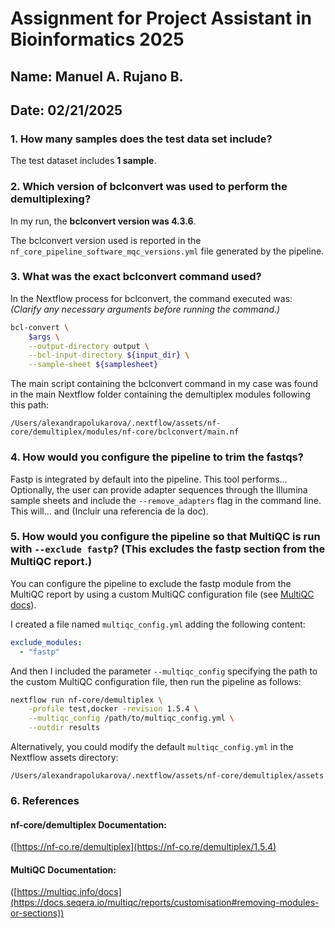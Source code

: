 # **Assignment for Project Assistant in Bioinformatics 2025**
## Name: Manuel A. Rujano B.
## Date: 02/21/2025

### 1. How many samples does the test data set include?
The test dataset includes **1 sample**.

### 2. Which version of bclconvert was used to perform the demultiplexing?
 
In my run, the **bclconvert version was 4.3.6**.

The bclconvert version used is reported in the `nf_core_pipeline_software_mqc_versions.yml` file generated by the pipeline. 

### 3. What was the exact bclconvert command used?

In the Nextflow process for bclconvert, the command executed was:  
*(Clarify any necessary arguments before running the command.)*

```bash
bcl-convert \
    $args \
    --output-directory output \
    --bcl-input-directory ${input_dir} \
    --sample-sheet ${samplesheet}
```

The main script containing the bclconvert command in my case was found in the main Nextflow folder containing the demultiplex modules following this path:

`/Users/alexandrapolukarova/.nextflow/assets/nf-core/demultiplex/modules/nf-core/bclconvert/main.nf`

### 4. How would you configure the pipeline to trim the fastqs?  
Fastp is integrated by default into the pipeline. This tool performs... Optionally, the user can provide adapter sequences through the Illumina sample sheets and include the `--remove_adapters` flag in the command line. This will... and  (Incluir una referencia de la doc).  

### 5. How would you configure the pipeline so that MultiQC is run with `--exclude fastp`? (This excludes the fastp section from the MultiQC report.) 

You can configure the pipeline to exclude the fastp module from the MultiQC report by using a custom MultiQC configuration file (see [MultiQC docs](https://docs.seqera.io/multiqc/reports/customisation#removing-modules-or-sections)).  

I created a file named `multiqc_config.yml` adding the following content:  

```yaml
exclude_modules:
  - "fastp"
```

And then I included the parameter `--multiqc_config` specifying the path to the custom MultiQC configuration file, then run the pipeline as follows:

```bash
nextflow run nf-core/demultiplex \
    -profile test,docker -revision 1.5.4 \
    --multiqc_config /path/to/multiqc_config.yml \
    --outdir results  
```
Alternatively, you could modify the default `multiqc_config.yml` in the Nextflow assets directory:

`/Users/alexandrapolukarova/.nextflow/assets/nf-core/demultiplex/assets`

### 6. References

#### nf-core/demultiplex Documentation:
([https://nf-co.re/demultiplex](https://nf-co.re/demultiplex/1.5.4)
#### MultiQC Documentation:
([https://multiqc.info/docs](https://docs.seqera.io/multiqc/reports/customisation#removing-modules-or-sections))
